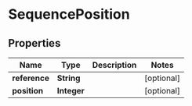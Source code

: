 
# SequencePosition

## Properties
Name | Type | Description | Notes
------------ | ------------- | ------------- | -------------
**reference** | **String** |  |  [optional]
**position** | **Integer** |  |  [optional]



